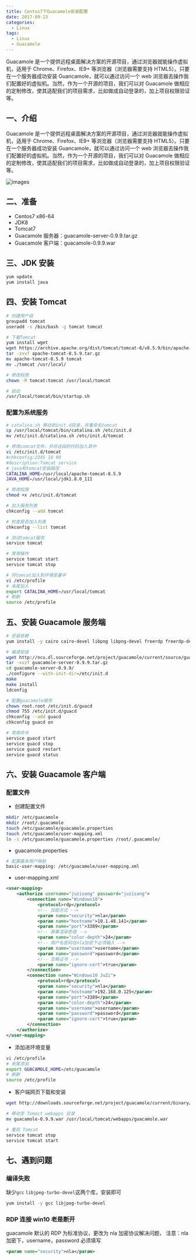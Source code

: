 ```yaml
---
title: Centos7下Guacamole安装配置
date: 2017-09-23
categories:
  - Linux
tags:
  - Linux
  - Guacamole
---
```


Guacamole 是一个提供远程桌面解决方案的开源项目，通过浏览器就能操作虚拟机，适用于 Chrome、Firefox、IE9+ 等浏览器（浏览器需要支持 HTML5）。只要在一个服务器成功安装 Guancamole，就可以通过访问一个 web 浏览器去操作我们配置好的虚拟机。当然，作为一个开源的项目，我们可以对 Guacamole 做相应的定制修改，使其适配我们的项目需求，比如做成自动登录的，加上项目权限验证等。

<!--more-->

## 一、介绍

Guacamole 是一个提供远程桌面解决方案的开源项目，通过浏览器就能操作虚拟机，适用于 Chrome、Firefox、IE9+ 等浏览器（浏览器需要支持 HTML5）。只要在一个服务器成功安装 Guancamole，就可以通过访问一个 web 浏览器去操作我们配置好的虚拟机。当然，作为一个开源的项目，我们可以对 Guacamole 做相应的定制修改，使其适配我们的项目需求，比如做成自动登录的，加上项目权限验证等。

![images](/images/Centos7下Guacamole安装配置/1535020262371.png)

## 二、准备

- Centos7 x86-64
- JDK8
- Tomcat7
- Guacamole 服务器：guacamole-server-0.9.9.tar.gz
- Guacamole 客户端：guacamole-0.9.9.war

## 三、JDK 安装

```bash
yum update
yum install java
```

## 四、安装 Tomcat

```bash
# 创建用户组
groupadd tomcat
useradd -s /bin/bash -g tomcat tomcat

# 下载Tomcat
yum install wget
wget https://archive.apache.org/dist/tomcat/tomcat-8/v8.5.9/bin/apache-tomcat-8.5.9.tar.gz
tar -zxvf apache-tomcat-8.5.9.tar.gz
mv apache-tomcat-8.5.9 tomcat
mv ./tomcat /usr/local/

# 修改权限
chown -R tomcat:tomcat /usr/local/tomcat

# 启动
/usr/local/tomcat/bin/startup.sh
```

### 配置为系统服务

```bash
# catalina.sh 移动到init.d目录，并重命名tomcat
cp /usr/local/tomcat/bin/catalina.sh /etc/init.d
mv /etc/init.d/catalina.sh /etc/init.d/tomcat

# 修改comcat文件，并将这段的代码加入其中
vi /etc/init.d/tomcat
#chkconfig:2345 10 90
#description:Tomcat service
# java和tomcat安装路径
CATALINA_HOME=/usr/local/apache-tomcat-8.5.9
JAVA_HOME=/usr/local/jdk1.8.0_111

# 修改权限
chmod +x /etc/init.d/tomcat

# 加入服务列表
chkconfig --add tomcat

# 检查是否加入列表
chkconfig --list tomcat

# 测试tomcat服务
service tomcat

# 常用操作
service tomcat start
service tomcat stop

# 将tomcat加入到环境变量中
vi /etc/profile
# 末尾加入
export CATALINA_HOME=/usr/local/tomcat
# 刷新
source /etc/profile
```

## 五、安装 Guacamole 服务端

```bash
# 安装依赖
yum install -y cairo cairo-devel libpng libpng-devel freerdp freerdp-devel pango pango-devel libssh2 libssh2-devel libtelnet libtelnet-devel libvncserver libvncserver-devel pulseaudio pulseaudio-libs pulseaudio-libs-devel openssl cd openssl-devel libvorbis libvorbis-devel uuid uuid-devel gcc libjpeg-turbo-devel

# 编译安装
wget http://ncu.dl.sourceforge.net/project/guacamole/current/source/guacamole-server-0.9.9.tar.gz
tar -xvzf guacamole-server-0.9.9.tar.gz
cd guacamole-server-0.9.9/
./configure --with-init-dir=/etc/init.d
make
make install
ldconfig

# 配置guacamole服务
chown root.root /etc/init.d/guacd
chmod 755 /etc/init.d/guacd
chkconfig --add guacd
chkconfig guacd on

# 常用命令
service guacd start
service guacd stop
service guacd restart
service guacd status
```

## 六、安装 Guacamole 客户端

### 配置文件

- 创建配置文件

```bash
mkdir /etc/guacamole
mkdir /root/.guacamole
touch /etc/guacamole/guacamole.properties
touch /etc/guacamole/user-mapping.xml
ln -s /etc/guacamole/guacamole.properties /root/.guacamole/
```

- guacamole.properties

```bash
# 配置基本用户映射
basic-user-mapping: /etc/guacamole/user-mapping.xml
```

- user-mapping.xml

```xml
<user-mapping>
    <authorize username="juzisang" password="juzisang">
        <connection name="Windows10">
            <protocol>rdp</protocol>
            <!-- 加密方式 -->
            <param name="security">nla</param>
            <param name="hostname">10.1.48.141</param>
            <param name="port">3389</param>
            <!-- 屏幕渲染色值 -->
            <param name="color-depth">24</param>
            <!-- 用户名密码在nla加密下必须输入 -->
            <param name="username">username</param>
            <param name="password">password</param>
            <!-- 忽略证书 -->
            <param name="ignore-cert">true</param>
        </connection>
        <connection name="Windows10 JuZi">
            <protocol>rdp</protocol>
            <param name="security">nla</param>
            <param name="hostname">192.168.0.125</param>
            <param name="port">3389</param>
            <param name="color-depth">24</param>
            <param name="username">username</param>
            <param name="password">password</param>
            <param name="ignore-cert">true</param>
        </connection>
    </authorize>
</user-mapping>
```

- 添加进环境变量

```bash
vi /etc/profile
# 末尾添加
export GUACAMOLE_HOME=/etc/guacamole
# 刷新
source /etc/profile
```

- 客户端网页下载和安装

```bash
wget http://downloads.sourceforge.net/project/guacamole/current/binary/guacamole-0.9.9.war

# 移动至 Tomact webapps 目录
mv guacamole-0.9.9.war /usr/local/tomcat/webapps/guacamole.war

# 重启 Tomcat
service tomcat stop
service tomcat start
```

## 七、遇到问题

### 编译失败

缺少`gcc` `libjpeg-turbo-devel`这两个库，安装即可

```bash
yum install -y gcc libjpeg-turbo-devel
```

### RDP 连接 win10 老是断开

guacamole 默认的 RDP 为标准协议，更改为 nla 加密协议解决问题，
注意：nla 加密下，username，password 必须填写

```xml
<param name="security">nla</param>
```
